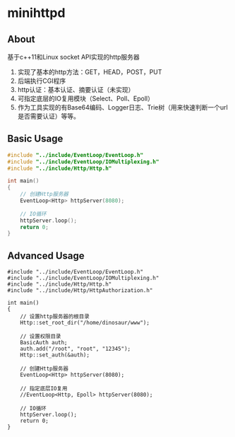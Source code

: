 minihttpd
========

## About
基于c++11和Linux socket API实现的http服务器

1. 实现了基本的http方法：GET，HEAD，POST，PUT
2. 后端执行CGI程序
3. http认证：基本认证、摘要认证（未实现）
4. 可指定底层的IO复用模块（Select、Poll、Epoll）
5. 作为工具实现的有Base64编码、Logger日志、Trie树（用来快速判断一个url是否需要认证）等等。

## Basic Usage
```c++
#include "../include/EventLoop/EventLoop.h"
#include "../include/EventLoop/IOMultiplexing.h"
#include "../include/Http/Http.h"

int main()
{    
    // 创建Http服务器
    EventLoop<Http> httpServer(8080);
        
    // IO循环
    httpServer.loop();
    return 0;
}
```

## Advanced Usage
```
#include "../include/EventLoop/EventLoop.h"
#include "../include/EventLoop/IOMultiplexing.h"
#include "../include/Http/Http.h"
#include "../include/Http/HttpAuthorization.h"

int main()
{
    // 设置http服务器的根目录
    Http::set_root_dir("/home/dinosaur/www");
    
    // 设置权限目录
    BasicAuth auth;
    auth.add("/root", "root", "12345");
    Http::set_auth(&auth);
    
    // 创建Http服务器
    EventLoop<Http> httpServer(8080);
    
    // 指定底层IO复用
    //EventLoop<Http, Epoll> httpServer(8080);
    
    // IO循环
    httpServer.loop();
    return 0;
}
```

